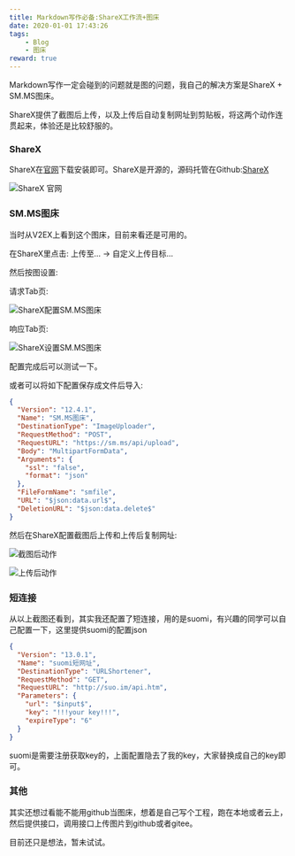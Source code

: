 ```yaml
---
title: Markdown写作必备:ShareX工作流+图床
date: 2020-01-01 17:43:26
tags: 
	- Blog
	- 图床
reward: true
---
```


Markdown写作一定会碰到的问题就是图的问题，我自己的解决方案是ShareX + SM.MS图床。

ShareX提供了截图后上传，以及上传后自动复制网址到剪贴板，将这两个动作连贯起来，体验还是比较舒服的。

### ShareX

ShareX在[官网](https://getsharex.com/)下载安装即可。ShareX是开源的，源码托管在Github:[ShareX](https://github.com/ShareX/ShareX)

![ShareX 官网](http://suo.im/5INXtF)



### SM.MS图床

当时从V2EX上看到这个图床，目前来看还是可用的。

在ShareX里点击: 上传至... -> 自定义上传目标...

然后按图设置:

请求Tab页:

![ShareX配置SM.MS图床](http://suo.im/6kCk1X)

响应Tab页:

![ShareX设置SM.MS图床](http://suo.im/6s8w2Q)

配置完成后可以测试一下。

或者可以将如下配置保存成文件后导入:

```json
{
  "Version": "12.4.1",
  "Name": "SM.MS图床",
  "DestinationType": "ImageUploader",
  "RequestMethod": "POST",
  "RequestURL": "https://sm.ms/api/upload",
  "Body": "MultipartFormData",
  "Arguments": {
    "ssl": "false",
    "format": "json"
  },
  "FileFormName": "smfile",
  "URL": "$json:data.url$",
  "DeletionURL": "$json:data.delete$"
}
```



然后在ShareX配置截图后上传和上传后复制网址:

![截图后动作](http://suo.im/5XZxxd)

![上传后动作](http://suo.im/6jSdnu)



### 短连接

从以上截图还看到，其实我还配置了短连接，用的是suomi，有兴趣的同学可以自己配置一下，这里提供suomi的配置json

```json
{
  "Version": "13.0.1",
  "Name": "suomi短网址",
  "DestinationType": "URLShortener",
  "RequestMethod": "GET",
  "RequestURL": "http://suo.im/api.htm",
  "Parameters": {
    "url": "$input$",
    "key": "!!!your key!!!",
    "expireType": "6"
  }
}
```

suomi是需要注册获取key的，上面配置隐去了我的key，大家替换成自己的key即可。



### 其他

其实还想过看能不能用github当图床，想着是自己写个工程，跑在本地或者云上，然后提供接口，调用接口上传图片到github或者gitee。

目前还只是想法，暂未试试。